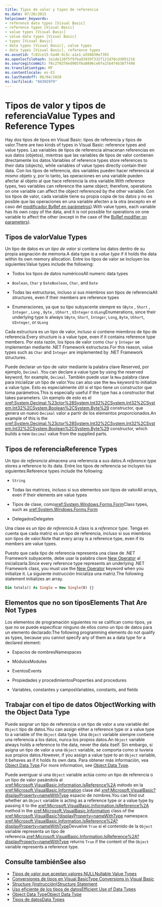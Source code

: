 ```yaml
---
title: Tipos de valor y tipos de referencia
ms.date: 07/20/2015
helpviewer_keywords:
- reference data types [Visual Basic]
- reference types [Visual Basic]
- value types [Visual Basic]
- value data types [Visual Basic]
- types [Visual Basic]
- data types [Visual Basic], value types
- data types [Visual Basic], reference types
ms.assetid: fc82ce15-5a40-4c5c-a1e1-a556830e7391
ms.openlocfilehash: 3a1de120f5f97ba93939f332f121d70cd3091216
ms.sourcegitcommit: f8c270376ed905f6a8896ce0fe25b4f4b38ff498
ms.translationtype: MT
ms.contentlocale: es-ES
ms.lasthandoff: 06/04/2020
ms.locfileid: "84392979"
---
```

# <a name="value-types-and-reference-types"></a><span data-ttu-id="d1c36-102">Tipos de valor y tipos de referencia</span><span class="sxs-lookup"><span data-stu-id="d1c36-102">Value Types and Reference Types</span></span>
<span data-ttu-id="d1c36-103">Hay dos tipos de tipos en Visual Basic: tipos de referencia y tipos de valor.</span><span class="sxs-lookup"><span data-stu-id="d1c36-103">There are two kinds of types in Visual Basic: reference types and value types.</span></span> <span data-ttu-id="d1c36-104">Las variables de tipos de referencia almacenan referencias en sus datos (objetos), mientras que las variables de tipos de valor contienen directamente los datos.</span><span class="sxs-lookup"><span data-stu-id="d1c36-104">Variables of reference types store references to their data (objects), while variables of value types directly contain their data.</span></span> <span data-ttu-id="d1c36-105">Con los tipos de referencia, dos variables pueden hacer referencia al mismo objeto y, por lo tanto, las operaciones en una variable pueden afectar al objeto al que hace referencia la otra variable.</span><span class="sxs-lookup"><span data-stu-id="d1c36-105">With reference types, two variables can reference the same object; therefore, operations on one variable can affect the object referenced by the other variable.</span></span> <span data-ttu-id="d1c36-106">Con los tipos de valor, cada variable tiene su propia copia de los datos y no es posible que las operaciones en una variable afecten a la otra (excepto en el caso del [modificador ByRef en parámetros](../../../language-reference/modifiers/byref.md)).</span><span class="sxs-lookup"><span data-stu-id="d1c36-106">With value types, each variable has its own copy of the data, and it is not possible for operations on one variable to affect the other (except in the case of the [ByRef modifier on parameters](../../../language-reference/modifiers/byref.md)).</span></span>
  
## <a name="value-types"></a><span data-ttu-id="d1c36-107">Tipos de valor</span><span class="sxs-lookup"><span data-stu-id="d1c36-107">Value Types</span></span>  
 <span data-ttu-id="d1c36-108">Un tipo de datos es un *tipo de valor* si contiene los datos dentro de su propia asignación de memoria.</span><span class="sxs-lookup"><span data-stu-id="d1c36-108">A data type is a *value type* if it holds the data within its own memory allocation.</span></span> <span data-ttu-id="d1c36-109">Entre los tipos de valor se incluyen los siguientes:</span><span class="sxs-lookup"><span data-stu-id="d1c36-109">Value types include the following:</span></span>  
  
- <span data-ttu-id="d1c36-110">Todos los tipos de datos numéricos</span><span class="sxs-lookup"><span data-stu-id="d1c36-110">All numeric data types</span></span>  
  
- <span data-ttu-id="d1c36-111">`Boolean`, `Char` y `Date`</span><span class="sxs-lookup"><span data-stu-id="d1c36-111">`Boolean`, `Char`, and `Date`</span></span>  
  
- <span data-ttu-id="d1c36-112">Todas las estructuras, incluso si sus miembros son tipos de referencia</span><span class="sxs-lookup"><span data-stu-id="d1c36-112">All structures, even if their members are reference types</span></span>  
  
- <span data-ttu-id="d1c36-113">Enumeraciones, ya que su tipo subyacente siempre es `SByte` , `Short` , `Integer` , `Long` , `Byte` , `UShort` , `UInteger` o.`ULong`</span><span class="sxs-lookup"><span data-stu-id="d1c36-113">Enumerations, since their underlying type is always `SByte`, `Short`, `Integer`, `Long`, `Byte`, `UShort`, `UInteger`, or `ULong`</span></span>  
  
 <span data-ttu-id="d1c36-114">Cada estructura es un tipo de valor, incluso si contiene miembros de tipo de referencia.</span><span class="sxs-lookup"><span data-stu-id="d1c36-114">Every structure is a value type, even if it contains reference type members.</span></span> <span data-ttu-id="d1c36-115">Por esta razón, los tipos de valor como `Char` y `Integer` se implementan mediante .NET Framework estructuras.</span><span class="sxs-lookup"><span data-stu-id="d1c36-115">For this reason, value types such as `Char` and `Integer` are implemented by .NET Framework structures.</span></span>  
  
 <span data-ttu-id="d1c36-116">Puede declarar un tipo de valor mediante la palabra clave Reserved, por ejemplo, `Decimal` .</span><span class="sxs-lookup"><span data-stu-id="d1c36-116">You can declare a value type by using the reserved keyword, for example, `Decimal`.</span></span> <span data-ttu-id="d1c36-117">También puede usar la `New` palabra clave para inicializar un tipo de valor.</span><span class="sxs-lookup"><span data-stu-id="d1c36-117">You can also use the `New` keyword to initialize a value type.</span></span> <span data-ttu-id="d1c36-118">Esto es especialmente útil si el tipo tiene un constructor que toma parámetros.</span><span class="sxs-lookup"><span data-stu-id="d1c36-118">This is especially useful if the type has a constructor that takes parameters.</span></span> <span data-ttu-id="d1c36-119">Un ejemplo de esto es el <xref:System.Decimal.%23ctor%28System.Int32%2CSystem.Int32%2CSystem.Int32%2CSystem.Boolean%2CSystem.Byte%29> constructor, que genera un nuevo `Decimal` valor a partir de los elementos proporcionados.</span><span class="sxs-lookup"><span data-stu-id="d1c36-119">An example of this is the <xref:System.Decimal.%23ctor%28System.Int32%2CSystem.Int32%2CSystem.Int32%2CSystem.Boolean%2CSystem.Byte%29> constructor, which builds a new `Decimal` value from the supplied parts.</span></span>  
  
## <a name="reference-types"></a><span data-ttu-id="d1c36-120">Tipos de referencia</span><span class="sxs-lookup"><span data-stu-id="d1c36-120">Reference Types</span></span>  
 <span data-ttu-id="d1c36-121">Un *tipo de referencia* almacena una referencia a sus datos.</span><span class="sxs-lookup"><span data-stu-id="d1c36-121">A *reference type* stores a reference to its data.</span></span> <span data-ttu-id="d1c36-122">Entre los tipos de referencia se incluyen los siguientes:</span><span class="sxs-lookup"><span data-stu-id="d1c36-122">Reference types include the following:</span></span>  
  
- `String`  
  
- <span data-ttu-id="d1c36-123">Todas las matrices, incluso si sus elementos son tipos de valor</span><span class="sxs-lookup"><span data-stu-id="d1c36-123">All arrays, even if their elements are value types</span></span>  
  
- <span data-ttu-id="d1c36-124">Tipos de clase, como<xref:System.Windows.Forms.Form></span><span class="sxs-lookup"><span data-stu-id="d1c36-124">Class types, such as <xref:System.Windows.Forms.Form></span></span>  
  
- <span data-ttu-id="d1c36-125">Delegados</span><span class="sxs-lookup"><span data-stu-id="d1c36-125">Delegates</span></span>  
  
 <span data-ttu-id="d1c36-126">Una clase es un *tipo de referencia*.</span><span class="sxs-lookup"><span data-stu-id="d1c36-126">A class is a *reference type*.</span></span> <span data-ttu-id="d1c36-127">Tenga en cuenta que cada matriz es un tipo de referencia, incluso si sus miembros son tipos de valor.</span><span class="sxs-lookup"><span data-stu-id="d1c36-127">Note that every array is a reference type, even if its members are value types.</span></span>  
  
 <span data-ttu-id="d1c36-128">Puesto que cada tipo de referencia representa una clase de .NET Framework subyacente, debe usar la palabra clave [New Operator](../../../language-reference/operators/new-operator.md) al inicializarla.</span><span class="sxs-lookup"><span data-stu-id="d1c36-128">Since every reference type represents an underlying .NET Framework class, you must use the [New Operator](../../../language-reference/operators/new-operator.md) keyword when you initialize it.</span></span> <span data-ttu-id="d1c36-129">La siguiente instrucción Inicializa una matriz.</span><span class="sxs-lookup"><span data-stu-id="d1c36-129">The following statement initializes an array.</span></span>  
  
```vb  
Dim totals() As Single = New Single(8) {}  
```  
  
## <a name="elements-that-are-not-types"></a><span data-ttu-id="d1c36-130">Elementos que no son tipos</span><span class="sxs-lookup"><span data-stu-id="d1c36-130">Elements That Are Not Types</span></span>  
 <span data-ttu-id="d1c36-131">Los elementos de programación siguientes no se califican como tipos, ya que no se puede especificar ninguno de ellos como un tipo de datos para un elemento declarado:</span><span class="sxs-lookup"><span data-stu-id="d1c36-131">The following programming elements do not qualify as types, because you cannot specify any of them as a data type for a declared element:</span></span>  
  
- <span data-ttu-id="d1c36-132">Espacios de nombres</span><span class="sxs-lookup"><span data-stu-id="d1c36-132">Namespaces</span></span>  
  
- <span data-ttu-id="d1c36-133">Módulos</span><span class="sxs-lookup"><span data-stu-id="d1c36-133">Modules</span></span>  
  
- <span data-ttu-id="d1c36-134">Eventos</span><span class="sxs-lookup"><span data-stu-id="d1c36-134">Events</span></span>  
  
- <span data-ttu-id="d1c36-135">Propiedades y procedimientos</span><span class="sxs-lookup"><span data-stu-id="d1c36-135">Properties and procedures</span></span>  
  
- <span data-ttu-id="d1c36-136">Variables, constantes y campos</span><span class="sxs-lookup"><span data-stu-id="d1c36-136">Variables, constants, and fields</span></span>  
  
## <a name="working-with-the-object-data-type"></a><span data-ttu-id="d1c36-137">Trabajar con el tipo de datos Object</span><span class="sxs-lookup"><span data-stu-id="d1c36-137">Working with the Object Data Type</span></span>  
 <span data-ttu-id="d1c36-138">Puede asignar un tipo de referencia o un tipo de valor a una variable del `Object` tipo de datos.</span><span class="sxs-lookup"><span data-stu-id="d1c36-138">You can assign either a reference type or a value type to a variable of the `Object` data type.</span></span> <span data-ttu-id="d1c36-139">Una `Object` variable siempre contiene una referencia a los datos, nunca los propios datos.</span><span class="sxs-lookup"><span data-stu-id="d1c36-139">An `Object` variable always holds a reference to the data, never the data itself.</span></span> <span data-ttu-id="d1c36-140">Sin embargo, si asigna un tipo de valor a una `Object` variable, se comporta como si tuviera sus propios datos.</span><span class="sxs-lookup"><span data-stu-id="d1c36-140">However, if you assign a value type to an `Object` variable, it behaves as if it holds its own data.</span></span> <span data-ttu-id="d1c36-141">Para obtener más información, vea [Object Data Type](../../../language-reference/data-types/object-data-type.md).</span><span class="sxs-lookup"><span data-stu-id="d1c36-141">For more information, see [Object Data Type](../../../language-reference/data-types/object-data-type.md).</span></span>  
  
 <span data-ttu-id="d1c36-142">Puede averiguar si una `Object` variable actúa como un tipo de referencia o un tipo de valor pasándola al <xref:Microsoft.VisualBasic.Information.IsReference%2A> método en la <xref:Microsoft.VisualBasic.Information> clase del <xref:Microsoft.VisualBasic?displayProperty=nameWithType> espacio de nombres.</span><span class="sxs-lookup"><span data-stu-id="d1c36-142">You can find out whether an `Object` variable is acting as a reference type or a value type by passing it to the <xref:Microsoft.VisualBasic.Information.IsReference%2A> method in the <xref:Microsoft.VisualBasic.Information> class of the <xref:Microsoft.VisualBasic?displayProperty=nameWithType> namespace.</span></span> <span data-ttu-id="d1c36-143"><xref:Microsoft.VisualBasic.Information.IsReference%2A?displayProperty=nameWithType>Devuelve `True` si el contenido de la `Object` variable representa un tipo de referencia.</span><span class="sxs-lookup"><span data-stu-id="d1c36-143"><xref:Microsoft.VisualBasic.Information.IsReference%2A?displayProperty=nameWithType> returns `True` if the content of the `Object` variable represents a reference type.</span></span>  
  
## <a name="see-also"></a><span data-ttu-id="d1c36-144">Consulte también</span><span class="sxs-lookup"><span data-stu-id="d1c36-144">See also</span></span>

- [<span data-ttu-id="d1c36-145">Tipos de valor que aceptan valores NULL</span><span class="sxs-lookup"><span data-stu-id="d1c36-145">Nullable Value Types</span></span>](nullable-value-types.md)
- [<span data-ttu-id="d1c36-146">Conversiones de tipos en Visual Basic</span><span class="sxs-lookup"><span data-stu-id="d1c36-146">Type Conversions in Visual Basic</span></span>](type-conversions.md)
- [<span data-ttu-id="d1c36-147">Structure (Instrucción)</span><span class="sxs-lookup"><span data-stu-id="d1c36-147">Structure Statement</span></span>](../../../language-reference/statements/structure-statement.md)
- [<span data-ttu-id="d1c36-148">Uso eficiente de los tipos de datos</span><span class="sxs-lookup"><span data-stu-id="d1c36-148">Efficient Use of Data Types</span></span>](efficient-use-of-data-types.md)
- [<span data-ttu-id="d1c36-149">Object Data Type</span><span class="sxs-lookup"><span data-stu-id="d1c36-149">Object Data Type</span></span>](../../../language-reference/data-types/object-data-type.md)
- [<span data-ttu-id="d1c36-150">Tipos de datos</span><span class="sxs-lookup"><span data-stu-id="d1c36-150">Data Types</span></span>](index.md)
